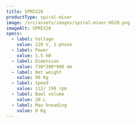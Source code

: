 ```yaml
---
title: SPMIX20
productType: spiral-mixer
image: /src/assets/images/spiral-mixer-HS20.png
imageAlt: SPMIX20
specs:
  - label: Voltage
    value: 220 V, 1-phase
  - label: Power
    value: 1.5 kW
  - label: Dimension
    value: 730*390*900 mm
  - label: Net weight
    value: 90 Kg
  - label: Speed
    value: 112/ 198 rpm
  - label: Bowl volume
    value: 20 L
  - label: Max kneading
    value: 8 Kg
---
```

